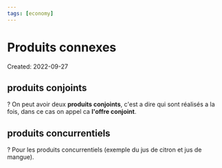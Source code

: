 ```yaml
---
tags: [economy] 
---
```

# Produits connexes
Created: 2022-09-27

## produits conjoints
?
On peut avoir deux **produits conjoints**, c'est a dire qui sont réalisés a la fois, dans ce cas on appel ca **l'offre conjoint**.
<!--SR:!2023-03-07,63,250-->

## produits concurrentiels
?
Pour les produits concurrentiels (exemple du jus de citron et jus de mangue).
<!--SR:!2023-01-18,70,250-->